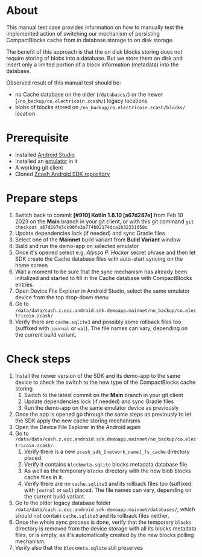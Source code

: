 # About
This manual test case provides information on how to manually test the implemented action of switching our 
mechanism of persisting CompactBlocks cache from in database storage to on disk storage. 

The benefit of this approach is that the on disk blocks storing does not require storing of blobs into a database. 
But we store them on disk and insert only a limited portion of a block information (metadata) into the database.

Observed result of this manual test should be:
- no Cache database on the older (`/databases/`) or the newer (`/no_backup/co.electricoin.zcash/`) legacy locations
- blobs of blocks stored on `/no_backup/co.electricoin.zcash/blocks/` location

# Prerequisite
- Installed [Android Studio](https://developer.android.com/studio)
- Installed an [emulator](https://developer.android.com/studio/run/emulator) in it
- A working git client
- Cloned [Zcash Android SDK repository](https://github.com/zcash/zcash-android-wallet-sdk)

# Prepare steps
1. Switch back to commit **[#910] Kotlin 1.8.10 [a67d287e]** from Feb 10 2023 on the **Main** branch in your 
   git client, or with this git command `git checkout a67d287e5cc90fe3a774b02174dca1b32331058c`  
1. Update dependencies lock (if needed) and sync Gradle files
1. Select one of the **Mainnet** build variant from **Build Variant** window
1. Build and run the demo-app on selected emulator
1. Once it's opened select e.g. _Alyssa P. Hacker_ secret phrase and then let SDK create the Cache database files 
   with auto-start syncing on the home screen
1. Wait a moment to be sure that the sync mechanism has already been initialized and started to fill in the Cache 
   database with CompactBlocks entries.
1. Open Device File Explorer in Android Studio, select the same emulator device from the top drop-down menu
1. Go to `/data/data/cash.z.ecc.android.sdk.demoapp.mainnet/no_backup/co.electricoin.zcash/`
1. Verify there are `cache.sqlite3` and possibly some rollback files too (suffixed with `journal` or `wal`). The 
   file names can vary, depending on the current build variant.

# Check steps
1. Install the newer version of the SDK and its demo-app to the same device to check the switch to the new type of 
   the CompactBlocks cache storing
   1. Switch to the latest commit on the **Main** branch in your git client
   1. Update dependencies lock (if needed) and sync Gradle files
   1. Run the demo-app on the same emulator device as previously
1. Once the app is opened go through the same steps as previously to let the SDK apply the new cache storing 
   mechanisms 
1. Open the Device File Explorer in the Android again
1. Go to `/data/data/cash.z.ecc.android.sdk.demoapp.mainnet/no_backup/co.electricoin.zcash/`. 
   1. Verify there is a new `zcash_sdk_[network_name]_fs_cache` directory placed.
   1. Verify it contains `blockmeta.sqlite` blocks metadata database file
   1. As well as the temporary `blocks` directory with the new blob blocks cache files in it.
   1. Verify there are no `cache.sqlite3` and its rollback files too (suffixed with `journal` or `wal`) placed. The 
      file names can vary, depending on the current build variant.
1. Go to the older legacy database folder `/data/data/cash.z.ecc.android.sdk.demoapp.mainnet/databases/`, which 
   should not contain `cache.sqlite3` and its rollback files neither.
1. Once the whole sync process is done, verify that the temporary `blocks` directory is removed from the device 
   storage with all its blocks metadata files, or is empty, as it's automatically created by the new blocks polling 
   mechanism. 
1. Verify also that the `blockmeta.sqlite` still preserves
